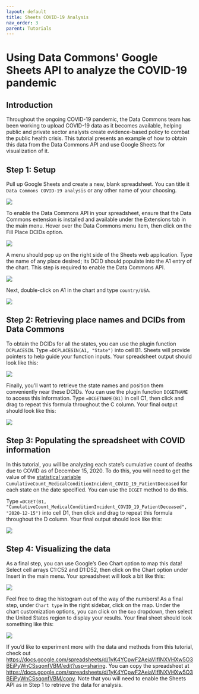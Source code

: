 ```yaml
---
layout: default
title: Sheets COVID-19 Analysis
nav_order: 3
parent: Tutorials
---
```


# Using Data Commons' Google Sheets API to analyze the COVID-19 pandemic

## Introduction
Throughout the ongoing COVID-19 pandemic, the Data Commons team has been working to upload COVID-19 data as it becomes available, helping public and private sector analysts create evidence-based policy to combat the public health crisis. This tutorial presents an example of how to obtain this data from the Data Commons API and use Google Sheets for visualization of it.

## Step 1: Setup
Pull up Google Sheets and create a new, blank spreadsheet. You can title it `Data Commons COVID-19 analysis` or any other name of your choosing.

![](/assets/images/tutorials/sheets_covid_tutorial_1.png)

To enable the Data Commons API in your spreadsheet, ensure that the Data Commons extension is installed and available under the Extensions tab in the main menu. Hover over the Data Commons menu item, then click on the Fill Place DCIDs option.

![](/assets/images/tutorials/sheets_covid_tutorial_2.png)

A menu should pop up on the right side of the Sheets web application. Type the name of any place desired; its DCID should populate into the A1 entry of the chart. This step is required to enable the Data Commons API.

![](/assets/images/tutorials/sheets_covid_tutorial_3.png)

Next, double-click on A1 in the chart and type `country/USA`.

![](/assets/images/tutorials/sheets_covid_tutorial_4.png)

## Step 2: Retrieving place names and DCIDs from Data Commons
To obtain the DCIDs for all the states, you can use the plugin function `DCPLACESIN`. Type `=DCPLACESIN(A1, "State")` into cell B1. Sheets will provide pointers to help guide your function inputs. Your spreadsheet output should look like this:

![](/assets/images/tutorials/sheets_covid_tutorial_5.png)

Finally, you’ll want to retrieve the state names and position them conveniently near these DCIDs. You can use the plugin function `DCGETNAME` to access this information. Type `=DCGETNAME(B1)` in cell C1, then click and drag to repeat this formula throughout the C column. Your final output should look like this:

![](/assets/images/tutorials/sheets_covid_tutorial_6.png)

## Step 3: Populating the spreadsheet with COVID information
In this tutorial, you will be analyzing each state’s cumulative count of deaths due to COVID as of December 15, 2020. To do this, you will need to get the value of the [statistical variable](/glossary.html) `CumulativeCount_MedicalConditionIncident_COVID_19_PatientDeceased` for each state on the date specified. You can use the `DCGET` method to do this.

Type `=DCGET(B1, "CumulativeCount_MedicalConditionIncident_COVID_19_PatientDeceased", "2020-12-15")` into cell D1, then click and drag to repeat this formula throughout the D column. Your final output should look like this:

![](/assets/images/tutorials/sheets_covid_tutorial_7.png)

## Step 4: Visualizing the data
As a final step, you can use Google’s Geo Chart option to map this data! Select cell arrays C1:C52 and D1:D52, then click on the Chart option under Insert in the main menu. Your spreadsheet will look a bit like this:

![](/assets/images/tutorials/sheets_covid_tutorial_8.png)

Feel free to drag the histogram out of the way of the numbers! As a final step, under `Chart type` in the right sidebar, click on the map. Under the chart customization options, you can click on the `Geo` dropdown, then select the United States region to display your results. Your final sheet should look something like this:

![](/assets/images/tutorials/sheets_covid_tutorial_9.png)

If you’d like to experiment more with the data and methods from this tutorial, check out <https://docs.google.com/spreadsheets/d/1yK4YCpwF2AeiaVIfINXVHXw5O3BEjPyWnCSsqonfVBM/edit?usp=sharing>. You can copy the spreadsheet at <https://docs.google.com/spreadsheets/d/1yK4YCpwF2AeiaVIfINXVHXw5O3BEjPyWnCSsqonfVBM/copy>. Note that you will need to enable the Sheets API as in Step 1 to retrieve the data for analysis.

